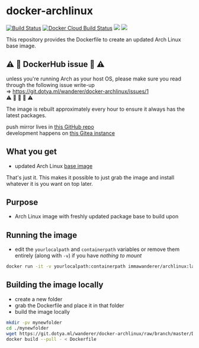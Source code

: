 # docker-archlinux

[![Build Status](https://drone.dotya.ml/api/badges/wanderer/docker-archlinux/status.svg)](https://drone.dotya.ml/wanderer/docker-archlinux)
[![Docker Cloud Build Status](https://img.shields.io/docker/cloud/build/immawanderer/archlinux)](https://hub.docker.com/r/immawanderer/archlinux/builds)
[![](https://images.microbadger.com/badges/version/immawanderer/archlinux.svg)](https://microbadger.com/images/immawanderer/archlinux)
[![](https://images.microbadger.com/badges/commit/immawanderer/archlinux.svg)](https://microbadger.com/images/immawanderer/archlinux)

This repository provides the Dockerfile to create an updated Arch Linux base image.

## :warning: :construction: DockerHub issue :construction: :warning:
unless you're running Arch as your host OS, please make sure you read through the following issue write-up \
⇒ https://git.dotya.ml/wanderer/docker-archlinux/issues/1 \
:warning: :construction: :construction: :construction: :warning:

The image is rebuilt approximately every hour to ensure it always has the latest packages.

push mirror lives in [this GitHub repo](https://github.com/wULLSnpAXbWZGYDYyhWTKKspEQoaYxXyhoisqHf/docker-archlinux)  
development happens on [this Gitea instance](https://git.dotya.ml/wanderer/docker-archlinux)

## What you get
* updated Arch Linux [base image](https://hub.docker.com/_/archlinux)

That's just it. This makes it possible to just grab the image and install whatever it is you want on top later.

## Purpose
* Arch Linux image with freshly updated package base to build upon

## Running the image
* edit the `yourlocalpath` and `containerpath` variables or remove them entirely (along with `-v`) if you have *nothing to mount*

```bash
docker run -it -v yourlocalpath:containerpath immawanderer/archlinux:latest
```

## Building the image locally
* create a new folder
* grab the Dockerfile and place it in that folder
* build the image locally

```bash
mkdir -pv mynewfolder
cd ./mynewfolder
wget https://git.dotya.ml/wanderer/docker-archlinux/raw/branch/master/Dockerfile
docker build --pull - < Dockerfile
```

